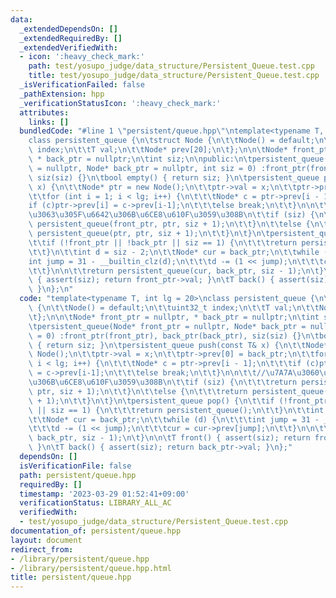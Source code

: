 ```yaml
---
data:
  _extendedDependsOn: []
  _extendedRequiredBy: []
  _extendedVerifiedWith:
  - icon: ':heavy_check_mark:'
    path: test/yosupo_judge/data_structure/Persistent_Queue.test.cpp
    title: test/yosupo_judge/data_structure/Persistent_Queue.test.cpp
  _isVerificationFailed: false
  _pathExtension: hpp
  _verificationStatusIcon: ':heavy_check_mark:'
  attributes:
    links: []
  bundledCode: "#line 1 \"persistent/queue.hpp\"\ntemplate<typename T, int lg = 20>\n\
    class persistent_queue {\n\tstruct Node {\n\t\tNode() = default;\n\t\tuint32_t\
    \ index;\n\t\tT val;\n\t\tNode* prev[20];\n\t};\n\n\tNode* front_ptr = nullptr,\
    \ * back_ptr = nullptr;\n\tint siz;\n\npublic:\n\tpersistent_queue(Node* front_ptr\
    \ = nullptr, Node* back_ptr = nullptr, int siz = 0) :front_ptr(front_ptr), back_ptr(back_ptr),\
    \ siz(siz) {}\n\tbool empty() { return siz; }\n\tpersistent_queue push(const T&\
    \ x) {\n\t\tNode* ptr = new Node();\n\t\tptr->val = x;\n\t\tptr->prev[0] = back_ptr;\n\
    \t\tfor (int i = 1; i < lg; i++) {\n\t\t\tNode* c = ptr->prev[i - 1];\n\t\t\t\
    if (c)ptr->prev[i] = c->prev[i-1];\n\t\t\telse break;\n\t\t}\n\n\t\t//\u7A7A\u3060\
    \u3063\u305F\u6642\u306B\u6CE8\u610F\u3059\u308B\n\t\tif (siz) {\n\t\t\treturn\
    \ persistent_queue(front_ptr, ptr, siz + 1);\n\t\t}\n\t\telse {\n\t\t\treturn\
    \ persistent_queue(ptr, ptr, siz + 1);\n\t\t}\n\t}\n\tpersistent_queue pop() {\n\
    \t\tif (!front_ptr || !back_ptr || siz == 1) {\n\t\t\treturn persistent_queue();\n\
    \t\t}\n\t\tint d = siz - 2;\n\t\tNode* cur = back_ptr;\n\t\twhile (d) {\n\t\t\t\
    int jump = 31 - __builtin_clz(d);\n\t\t\td -= (1 << jump);\n\t\t\tcur = cur->prev[jump];\n\
    \t\t}\n\n\t\treturn persistent_queue(cur, back_ptr, siz - 1);\n\t}\n\n\tT front()\
    \ { assert(siz); return front_ptr->val; }\n\tT back() { assert(siz); return back_ptr->val;\
    \ }\n};\n"
  code: "template<typename T, int lg = 20>\nclass persistent_queue {\n\tstruct Node\
    \ {\n\t\tNode() = default;\n\t\tuint32_t index;\n\t\tT val;\n\t\tNode* prev[20];\n\
    \t};\n\n\tNode* front_ptr = nullptr, * back_ptr = nullptr;\n\tint siz;\n\npublic:\n\
    \tpersistent_queue(Node* front_ptr = nullptr, Node* back_ptr = nullptr, int siz\
    \ = 0) :front_ptr(front_ptr), back_ptr(back_ptr), siz(siz) {}\n\tbool empty()\
    \ { return siz; }\n\tpersistent_queue push(const T& x) {\n\t\tNode* ptr = new\
    \ Node();\n\t\tptr->val = x;\n\t\tptr->prev[0] = back_ptr;\n\t\tfor (int i = 1;\
    \ i < lg; i++) {\n\t\t\tNode* c = ptr->prev[i - 1];\n\t\t\tif (c)ptr->prev[i]\
    \ = c->prev[i-1];\n\t\t\telse break;\n\t\t}\n\n\t\t//\u7A7A\u3060\u3063\u305F\u6642\
    \u306B\u6CE8\u610F\u3059\u308B\n\t\tif (siz) {\n\t\t\treturn persistent_queue(front_ptr,\
    \ ptr, siz + 1);\n\t\t}\n\t\telse {\n\t\t\treturn persistent_queue(ptr, ptr, siz\
    \ + 1);\n\t\t}\n\t}\n\tpersistent_queue pop() {\n\t\tif (!front_ptr || !back_ptr\
    \ || siz == 1) {\n\t\t\treturn persistent_queue();\n\t\t}\n\t\tint d = siz - 2;\n\
    \t\tNode* cur = back_ptr;\n\t\twhile (d) {\n\t\t\tint jump = 31 - __builtin_clz(d);\n\
    \t\t\td -= (1 << jump);\n\t\t\tcur = cur->prev[jump];\n\t\t}\n\n\t\treturn persistent_queue(cur,\
    \ back_ptr, siz - 1);\n\t}\n\n\tT front() { assert(siz); return front_ptr->val;\
    \ }\n\tT back() { assert(siz); return back_ptr->val; }\n};"
  dependsOn: []
  isVerificationFile: false
  path: persistent/queue.hpp
  requiredBy: []
  timestamp: '2023-03-29 01:52:41+09:00'
  verificationStatus: LIBRARY_ALL_AC
  verifiedWith:
  - test/yosupo_judge/data_structure/Persistent_Queue.test.cpp
documentation_of: persistent/queue.hpp
layout: document
redirect_from:
- /library/persistent/queue.hpp
- /library/persistent/queue.hpp.html
title: persistent/queue.hpp
---
```

